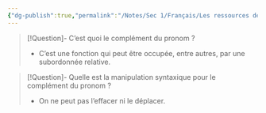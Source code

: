 ```yaml
---
{"dg-publish":true,"permalink":"/Notes/Sec 1/Français/Les ressources de la langue/Les fonctions syntaxiques/Les fonctions dans les groupes de mots/Le complément du pronom/"}
---
```



>[!Question]- C’est quoi le complément du pronom ?
>- C’est une fonction qui peut être occupée, entre autres, par une subordonnée relative.

>[!Question]- Quelle est la manipulation syntaxique pour le complément du pronom ?
>- On ne peut pas l’effacer ni le déplacer.

